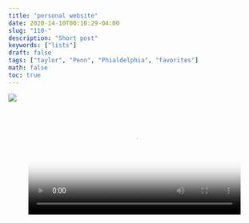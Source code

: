 ```yaml
---
title: "personal website"
date: 2020-14-10T00:10:29-04:00
slug: "110-"
description: "Short post"
keywords: ["lists"]
draft: false
tags: ["taylor", "Penn", "Phialdelphia", "favorites"]
math: false
toc: true
---
```

![](/ice.gif)

<figure class="video_container">
  <video controls="true" allowfullscreen="true" poster="path/to/poster_image.png" width="100%" height="auto" frameborder="0">
    <source src="/ice.mp4" type="video/mp4">
  </video>
</figure>